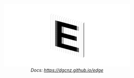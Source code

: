 <p align="center">
<img src="docs/src/logo_header.png" alt="drawing" width="400"/>
</br>
<em>Docs: <a href="https://dgcnz.github.io/edge">https://dgcnz.github.io/edge</a></em>
</p>